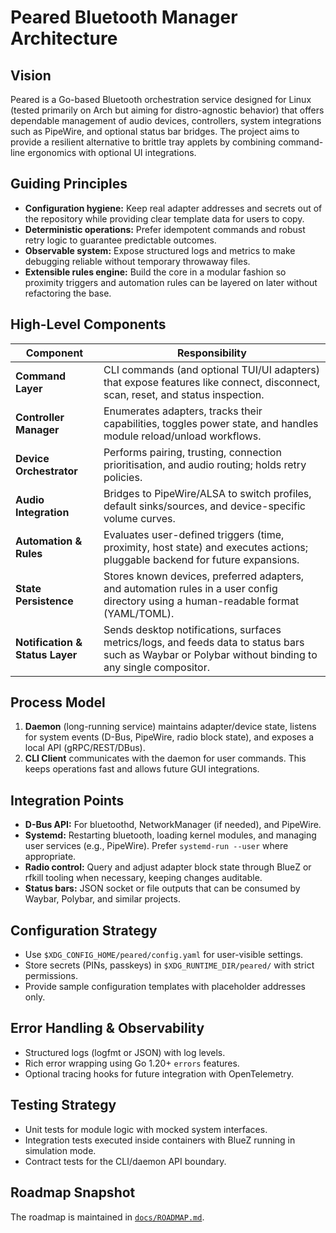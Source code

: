 # Peared Bluetooth Manager Architecture

## Vision
Peared is a Go-based Bluetooth orchestration service designed for Linux (tested
primarily on Arch but aiming for distro-agnostic behavior) that offers
dependable management of audio devices, controllers, system integrations such as
PipeWire, and optional status bar bridges. The project aims to provide a
resilient alternative to brittle tray applets by combining command-line
ergonomics with optional UI integrations.

## Guiding Principles
- **Configuration hygiene:** Keep real adapter addresses and secrets out of the
  repository while providing clear template data for users to copy.
- **Deterministic operations:** Prefer idempotent commands and robust retry logic
  to guarantee predictable outcomes.
- **Observable system:** Expose structured logs and metrics to make debugging
  reliable without temporary throwaway files.
- **Extensible rules engine:** Build the core in a modular fashion so proximity
  triggers and automation rules can be layered on later without refactoring the
  base.

## High-Level Components
| Component | Responsibility |
|-----------|----------------|
| **Command Layer** | CLI commands (and optional TUI/UI adapters) that expose features like connect, disconnect, scan, reset, and status inspection. |
| **Controller Manager** | Enumerates adapters, tracks their capabilities, toggles power state, and handles module reload/unload workflows. |
| **Device Orchestrator** | Performs pairing, trusting, connection prioritisation, and audio routing; holds retry policies. |
| **Audio Integration** | Bridges to PipeWire/ALSA to switch profiles, default sinks/sources, and device-specific volume curves. |
| **Automation & Rules** | Evaluates user-defined triggers (time, proximity, host state) and executes actions; pluggable backend for future expansions. |
| **State Persistence** | Stores known devices, preferred adapters, and automation rules in a user config directory using a human-readable format (YAML/TOML). |
| **Notification & Status Layer** | Sends desktop notifications, surfaces metrics/logs, and feeds data to status bars such as Waybar or Polybar without binding to any single compositor. |

## Process Model
1. **Daemon** (long-running service) maintains adapter/device state, listens for
   system events (D-Bus, PipeWire, radio block state), and exposes a local API
   (gRPC/REST/DBus).
2. **CLI Client** communicates with the daemon for user commands. This keeps
   operations fast and allows future GUI integrations.

## Integration Points
- **D-Bus API:** For bluetoothd, NetworkManager (if needed), and PipeWire.
- **Systemd:** Restarting bluetooth, loading kernel modules, and managing user
  services (e.g., PipeWire). Prefer `systemd-run --user` where appropriate.
- **Radio control:** Query and adjust adapter block state through BlueZ or
  rfkill tooling when necessary, keeping changes auditable.
- **Status bars:** JSON socket or file outputs that can be consumed by Waybar,
  Polybar, and similar projects.

## Configuration Strategy
- Use `$XDG_CONFIG_HOME/peared/config.yaml` for user-visible settings.
- Store secrets (PINs, passkeys) in `$XDG_RUNTIME_DIR/peared/` with strict
  permissions.
- Provide sample configuration templates with placeholder addresses only.

## Error Handling & Observability
- Structured logs (logfmt or JSON) with log levels.
- Rich error wrapping using Go 1.20+ `errors` features.
- Optional tracing hooks for future integration with OpenTelemetry.

## Testing Strategy
- Unit tests for module logic with mocked system interfaces.
- Integration tests executed inside containers with BlueZ running in simulation
  mode.
- Contract tests for the CLI/daemon API boundary.

## Roadmap Snapshot
The roadmap is maintained in [`docs/ROADMAP.md`](ROADMAP.md).

